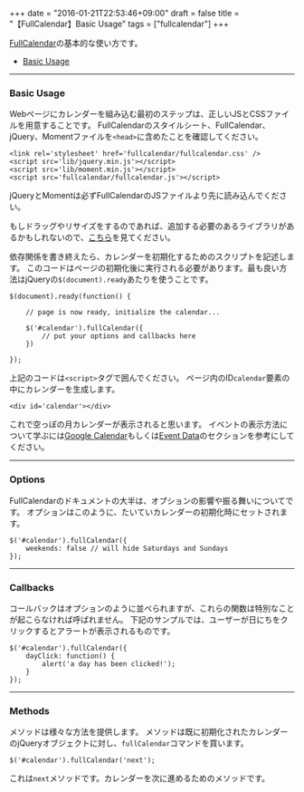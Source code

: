+++
date = "2016-01-21T22:53:46+09:00"
draft = false
title = "【FullCalendar】Basic Usage"
tags = ["fullcalendar"]
+++

[FullCalendar](http://fullcalendar.io/)の基本的な使い方です。

- [Basic Usage](http://fullcalendar.io/docs/usage/)

<hr>

### Basic Usage

Webページにカレンダーを組み込む最初のステップは、正しいJSとCSSファイルを用意することです。
FullCalendarのスタイルシート、FullCalendar、jQuery、Momentファイルを`<head>`に含めたことを確認してください。

```
<link rel='stylesheet' href='fullcalendar/fullcalendar.css' />
<script src='lib/jquery.min.js'></script>
<script src='lib/moment.min.js'></script>
<script src='fullcalendar/fullcalendar.js'></script>
```

jQueryとMomentは必ずFullCalendarのJSファイルより先に読み込んでください。

もしドラッグやリサイズをするのであれば、追加する必要のあるライブラリがあるかもしれないので、[こちら](http://fullcalendar.io/docs/event_ui/Requirements/)を見てください。

依存関係を書き終えたら、カレンダーを初期化するためのスクリプトを記述します。
このコードはページの初期化後に実行される必要があります。最も良い方法はjQueryの`$(document).ready`あたりを使うことです。

```
$(document).ready(function() {

    // page is now ready, initialize the calendar...

    $('#calendar').fullCalendar({
        // put your options and callbacks here
    })

});
```

上記のコードは`<script>`タグで囲んでください。
ページ内のID`calendar`要素の中にカレンダーを生成します。

```
<div id='calendar'></div>
```

これで空っぽの月カレンダーが表示されると思います。
イベントの表示方法について学ぶには[Google Calendar](http://fullcalendar.io/docs/google_calendar/)もしくは[Event Data](http://fullcalendar.io/docs/event_data/)のセクションを参考にしてください。

<hr>

### Options

FullCalendarのドキュメントの大半は、オプションの影響や振る舞いについてです。
オプションはこのように、たいていカレンダーの初期化時にセットされます。

```
$('#calendar').fullCalendar({
    weekends: false // will hide Saturdays and Sundays
});
```

<hr>

### Callbacks

コールバックはオプションのように並べられますが、これらの関数は特別なことが起こらなければ呼ばれません。
下記のサンプルでは、ユーザーが日にちをクリックするとアラートが表示されるものです。

```
$('#calendar').fullCalendar({
    dayClick: function() {
        alert('a day has been clicked!');
    }
});
```
<hr>

### Methods

メソッドは様々な方法を提供します。
メソッドは既に初期化されたカレンダーのjQueryオブジェクトに対し、`fullCalendar`コマンドを買います。

```
$('#calendar').fullCalendar('next');
```

これは`next`メソッドです。カレンダーを次に進めるためのメソッドです。
